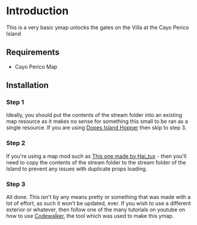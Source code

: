 # Introduction

This is a very basic ymap unlocks the gates on the Villa at the Cayo Perico Island
## Requirements

- Cayo Perico Map


## Installation


### Step 1

Ideally, you should put the contents of the stream folder into an existing map resource as it makes no sense for something this small to be ran as a single resource. 
If you are using [Dopes Island Hopper](https://forum.cfx.re/t/dope-island-hopper-hop-between-los-santos-and-cayo-perico-island/1915671) then skip to step 3. 

### Step 2

If you're using a map mod such as [This one made by Hai_tux](https://forum.cfx.re/t/the-cayo-perico-island-available-for-fivem/1897446) - then you'll need to copy the contents of the stream
folder to the stream folder of the Island to prevent any issues with duplicate props loading.

### Step 3

All done. This isn't by any means pretty or something that was made with a lot of effort, as such it won't be updated, ever. If you wish to use a different exterior or whatever, then 
follow one of the many tutorials on youtube on how to use [Codewalker](https://www.gta5-mods.com/tools/codewalker-gtav-interactive-3d-map), the tool which was used to make this ymap.
